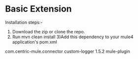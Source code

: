 # Basic Extension

Installation steps:-

1) Download the zip or clone the repo.
2) Run mvn clean install
3)Add this dependency to your mule4 application's pom.xml

<dependency>
            <groupId>com.centric-mule.connector</groupId>
            <artifactId>custom-logger</artifactId>
            <version>1.5.2</version>
            <classifier>mule-plugin</classifier>
</dependency>
